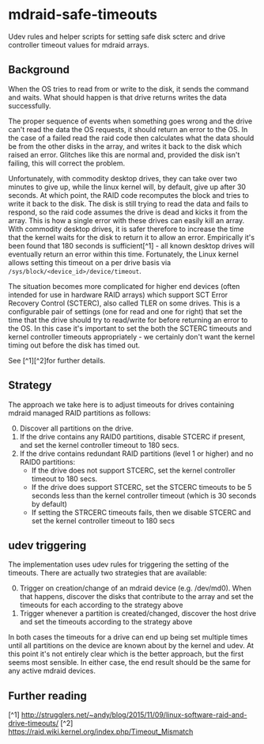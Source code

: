 # mdraid-safe-timeouts
Udev rules and helper scripts for setting safe disk scterc and drive controller
timeout values for mdraid arrays.

## Background
When the OS tries to read from or write to the disk, it sends the command and
waits. What should happen is that drive returns writes the data successfully.

The proper sequence of events when something goes wrong and the drive can't read
the data the OS requests, it should return an error to the OS. In the case of a
failed read the raid code then calculates what the data should be from the other
disks in the array, and writes it back to the disk which raised an error.
Glitches like this are normal and, provided the disk isn't failing, this will
correct the problem.

Unfortunately, with commodity desktop drives, they can take over two minutes to
give up, while the linux kernel will, by default, give up after 30 seconds. At
which point, the RAID code recomputes the block and tries to write it back to
the disk. The disk is still trying to read the data and fails to respond, so the
raid code assumes the drive is dead and kicks it from the array. This is how a
single error with these drives can easily kill an array. With commodity desktop
drives, it is safer therefore to increase the time that the kernel waits for the
disk to return it to allow an error. Empirically it's been found that 180
seconds is sufficient[^1] - all known desktop drives will eventually return an error
within this time. Fortunately, the Linux kernel allows setting this timeout on a
per drive basis via `/sys/block/<device_id>/device/timeout`.

The situation becomes more complicated for higher end devices (often intended
for use in hardware RAID arrays) which support SCT Error Recovery Control
(SCTERC), also called TLER on some drives. This is a configurable pair of
settings (one for read and one for right) that set the time that the drive
should try to read/write for before returning an error to the OS. In this case
it's important to set the both the SCTERC timeouts and kernel controller
timeouts appropriately - we certainly don't want the kernel timing out before
the disk has timed out.

See [^1][^2]for further details.

## Strategy
The approach we take here is to adjust timeouts for drives containing mdraid
managed RAID partitions as follows:

0. Discover all partitions on the drive.
1. If the drive contains any RAID0 partitions, disable STCERC if present, and
   set the kernel controller timeout to 180 secs.
2. If the drive contains redundant RAID partitions (level 1 or higher) and no RAID0 partitions:
      * If the drive does not support STCERC, set the kernel controller timeout to 180 secs.
      * If the drive does support STCERC, set the STCERC timeouts to be 5
        seconds less than the kernel controller timeout (which is 30 seconds by
        default)
      * If setting the STRCERC timeouts fails, then we disable STCERC and set
        the kernel controller timeout to 180 secs

## udev triggering
The implementation uses udev rules for triggering the setting of the timeouts.
There are actually two strategies that are available:

0. Trigger on creation/change of an mdraid device (e.g. /dev/md0). When that happens,
   discover the disks that contribute to the array and set the timeouts for each
   according to the strategy above
1. Trigger whenever a partition is created/changed, discover the host drive and
   set the timeouts according to the strategy above
   
In both cases the timeouts for a drive can end up being set multiple times until
all partitions on the device are known about by the kernel and udev. At this
point it's not entirely clear which is the better approach, but the first seems
most sensible. In either case, the end result should be the same for any active
mdraid devices.


## Further reading
[^1] http://strugglers.net/~andy/blog/2015/11/09/linux-software-raid-and-drive-timeouts/
[^2] https://raid.wiki.kernel.org/index.php/Timeout_Mismatch


